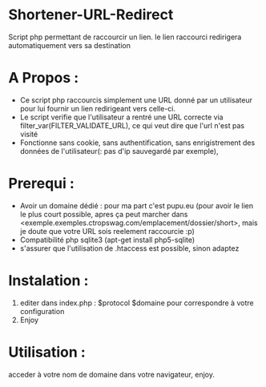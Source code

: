 Shortener-URL-Redirect
======================

Script php permettant de raccourcir un lien. le lien raccourci redirigera automatiquement vers sa destination

A Propos :
======================
- Ce script php raccourcis simplement une URL donné par un utilisateur pour lui fournir un lien redirigeant vers celle-ci.
- Le script verifie que l'utilisateur a rentré une URL correcte via filter_var(FILTER_VALIDATE_URL), ce qui veut dire que l'url n'est pas visité
- Fonctionne sans cookie, sans authentification, sans enrigistrement des données de l'utilisateur(: pas d'ip sauvegardé par exemple),

Prerequi :
======================
- Avoir un domaine dédié : pour ma part c'est pupu.eu (pour avoir le lien le plus court possible, apres ça peut marcher dans <exemple.exemples.ctropswag.com/emplacement/dossier/short>, mais je doute que votre URL sois reelement raccourcie :p)
- Compatibilité php sqlite3 (apt-get install php5-sqlite)
- s'assurer que l'utilisation de .htaccess est possible, sinon adaptez

Instalation :
======================
1. editer dans index.php : $protocol $domaine pour correspondre à votre configuration
2. Enjoy

Utilisation :
======================
acceder à votre nom de domaine dans votre navigateur, enjoy.
